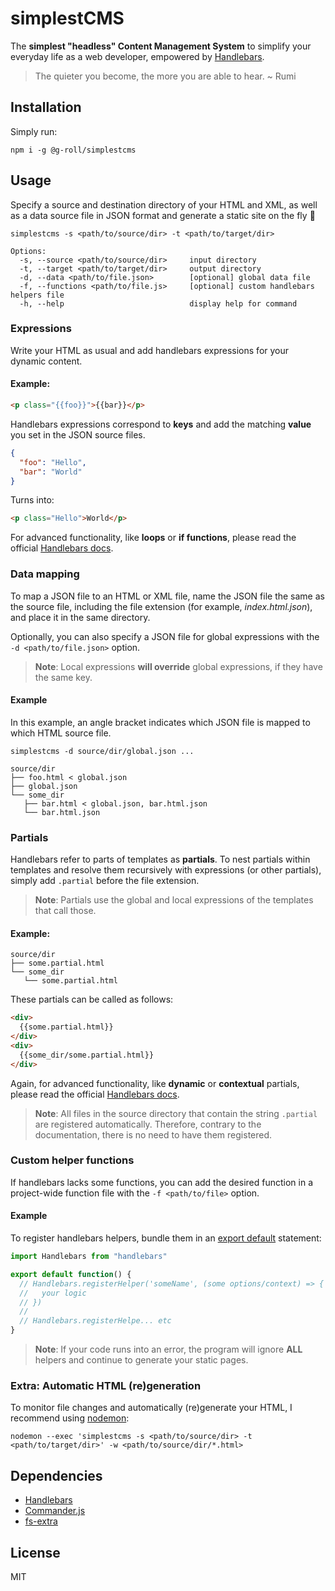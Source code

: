 # simplestCMS

The **simplest "headless" Content Management System** to simplify your everyday life as a web developer, empowered by [Handlebars](https://www.npmjs.com/package/handlebars/).

> The quieter you become, the more you are able to hear. ~ Rumi

## Installation

Simply run:

```
npm i -g @g-roll/simplestcms
```

## Usage

Specify a source and destination directory of your HTML and XML, as well as a data source file in JSON format and generate a static site on the fly 🚀

```
simplestcms -s <path/to/source/dir> -t <path/to/target/dir>

Options:
  -s, --source <path/to/source/dir>     input directory
  -t, --target <path/to/target/dir>     output directory
  -d, --data <path/to/file.json>        [optional] global data file
  -f, --functions <path/to/file.js>     [optional] custom handlebars helpers file
  -h, --help                            display help for command
```

### Expressions

Write your HTML as usual and add handlebars expressions for your dynamic content.

#### Example:

```html
<p class="{{foo}}">{{bar}}</p>
```

Handlebars expressions correspond to **keys** and add the matching **value** you set in the JSON source files.


```json
{
  "foo": "Hello",
  "bar": "World"
}
```

Turns into:

```html
<p class="Hello">World</p>
```

For advanced functionality, like **loops** or **if functions**, please read the official [Handlebars docs](https://handlebarsjs.com/guide/expressions.html).

### Data mapping

To map a JSON file to an HTML or XML file, name the JSON file the same as the source file, including the file extension (for example, *index.html.json*), and place it in the same directory.

Optionally, you can also specify a JSON file for global expressions with the `-d <path/to/file.json>` option.

> **Note**: Local expressions **will override** global expressions, if they have the same key.

#### Example

In this example, an angle bracket indicates which JSON file is mapped to which HTML source file.

```
simplestcms -d source/dir/global.json ...

source/dir
├── foo.html < global.json
├── global.json
└── some_dir
   ├── bar.html < global.json, bar.html.json
   └── bar.html.json
```

### Partials

Handlebars refer to parts of templates as **partials**. To nest partials within templates and resolve them recursively with expressions (or other partials), simply add `.partial` before the file extension.

> **Note**: Partials use the global and local expressions of the templates that call those.

#### Example:

```
source/dir
├── some.partial.html
└── some_dir
   └── some.partial.html
```

These partials can be called as follows:

```html
<div>
  {{some.partial.html}}
</div>
<div>
  {{some_dir/some.partial.html}}
</div>
```

Again, for advanced functionality, like **dynamic** or **contextual** partials, please read the official [Handlebars docs](https://handlebarsjs.com/guide/partials.html).

> **Note**: All files in the source directory that contain the string `.partial` are registered automatically. Therefore, contrary to the documentation, there is no need to have them registered.

### Custom helper functions

If handlebars lacks some functions, you can add the desired function in a project-wide function file with the `-f <path/to/file>` option.

#### Example

To register handlebars helpers, bundle them in an [export default](https://developer.mozilla.org/en-US/docs/web/javascript/reference/statements/export#description) statement:

```js
import Handlebars from "handlebars"

export default function() {
  // Handlebars.registerHelper('someName', (some options/context) => {
  //   your logic    
  // })
  //
  // Handlebars.registerHelpe... etc
}
```

> **Note**: If your code runs into an error, the program will ignore **ALL** helpers and continue to generate your static pages.

### Extra: Automatic HTML (re)generation

To monitor file changes and automatically (re)generate your HTML, I recommend using [nodemon](https://www.npmjs.com/package/nodemon):

```
nodemon --exec 'simplestcms -s <path/to/source/dir> -t <path/to/target/dir>' -w <path/to/source/dir/*.html>
```

## Dependencies

- [Handlebars](https://www.npmjs.com/package/handlebars/)
- [Commander.js](https://www.npmjs.com/package/commander)
- [fs-extra](https://www.npmjs.com/package/fs-extra)

## License

MIT